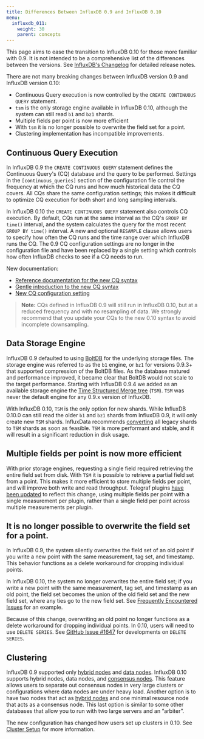 ```yaml
---
title: Differences Between InfluxDB 0.9 and InfluxDB 0.10
menu:
  influxdb_011:
    weight: 30
    parent: concepts
---
```


This page aims to ease the transition to InfluxDB 0.10 for those more familiar with 0.9.
It is not intended to be a comprehensive list of the differences between the versions.
See [InfluxDB's Changelog](https://github.com/influxdata/influxdb/blob/master/CHANGELOG.md) for detailed release notes.

There are not many breaking changes between InfluxDB version 0.9 and InfluxDB version 0.10:

* Continuous Query execution is now controlled by the `CREATE CONTINUOUS QUERY` statement.
* `tsm` is the only storage engine available in InfluxDB 0.10, although the system can still read `b1` and `bz1` shards.
* Multiple fields per point is now more efficient
* With `tsm` it is no longer possible to overwrite the field set for a point.
* Clustering implementation has incompatible improvements.

## Continuous Query Execution

In InfluxDB 0.9 the `CREATE CONTINUOUS QUERY` statement defines the Continuous Query's (CQ) database and the query to be performed.
Settings in the `[continuous_queries]` section of the configuration file control the frequency at which the CQ runs and how much historical data the CQ covers.
All CQs share the same configuration settings; this makes it difficult to optimize CQ execution for both short and long sampling intervals.

In InfluxDB 0.10 the `CREATE CONTINUOUS QUERY` statement also controls CQ execution.
By default, CQs run at the same interval as the CQ's `GROUP BY time()` interval, and the system calculates the query for the most recent `GROUP BY time()` interval.
A new and optional `RESAMPLE` clause allows users to specify how often the CQ runs and the time range over which InfluxDB runs the CQ.
The 0.9 CQ configuration settings are no longer in the configuration file and have been replaced by a single setting which controls how often InfluxDB checks to see if a CQ needs to run.

New documentation:

* [Reference documentation for the new CQ syntax](/influxdb/v0.11/query_language/spec/#create-continuous-query)
* [Gentle introduction to the new CQ syntax](/influxdb/v0.11/query_language/continuous_queries/#the-create-continuous-query-statement)
* [New CQ configuration setting](/influxdb/v0.11/administration/config/#continuous-queries)

> **Note:** CQs defined in InfluxDB 0.9 will still run in InfluxDB 0.10, but at a reduced frequency and with no resampling of data.
We strongly recommend that you update your CQs to the new 0.10 syntax to avoid incomplete downsampling.

## Data Storage Engine

InfluxDB 0.9 defaulted to using [BoltDB](https://github.com/boltdb/bolt) for the underlying storage files.
The storage engine was referred to as the `b1` engine, or `bz1` for versions 0.9.3+ that supported compression of the BoltDB files.
As the database matured and performance improved, it became clear that BoltDB would not scale to the target performance.
Starting with InfluxDB 0.9.4 we added as an available storage engine the [Time Structured Merge tree](/influxdb/v0.11/concepts/storage_engine/#the-new-influxdb-storage-engine-from-lsm-tree-to-b-tree-and-back-again-to-create-the-time-structured-merge-tree) (`TSM`).
`TSM` was never the default engine for any 0.9.x version of InfluxDB.

With InfluxDB 0.10, `TSM` is the only option for new shards. While InfluxDB 0.10.0 can still read the older `b1` and `bz1` shards from InfluxDB 0.9, it will only create new `TSM` shards.
InfluxData recommends [converting](https://github.com/influxdata/influxdb/blob/master/cmd/influx_tsm/README.md) all legacy shards to `TSM` shards as soon as feasible. `TSM` is more performant and stable, and it will result in a significant reduction in disk usage.

## Multiple fields per point is now more efficient

With prior storage engines, requesting a single field required retrieving the entire field set from disk. With `TSM` it is possible to retrieve a partial field set from a point. This makes it more efficient to store multiple fields per point, and will improve both write and read throughput. Telegraf plugins [have been updated](https://influxdata.com/blog/announcing-telegraf-0-10-0/) to reflect this change, using multiple fields per point with a single measurement per plugin, rather than a single field per point across multiple measurements per plugin.

## It is no longer possible to overwrite the field set for a point.

In InfluxDB 0.9, the system silently overwrites the field set of an old point if you write a new point with the same measurement, tag set, and timestamp.
This behavior functions as a delete workaround for dropping individual points.

In InfluxDB 0.10, the system no longer overwrites the entire field set; if you write a new point with the same measurement, tag set, and timestamp as an old point, the field set becomes the union of the old field set and the new field set, where any ties go to the new field set.
See [Frequently Encountered Issues](/influxdb/v0.11/troubleshooting/frequently_encountered_issues/#writing-duplicate-points) for an example.

Because of this change, overwriting an old point no longer functions as a delete workaround for dropping individual points.
In 0.10, users will need to use `DELETE SERIES`.
See [GitHub Issue #1647](https://github.com/influxdata/influxdb/issues/1647) for developments on `DELETE SERIES`.


## Clustering

InfluxDB 0.9 supported only [hybrid nodes](/influxdb/v0.11/concepts/glossary/#hybrid-node) and [data nodes](/influxdb/v0.11/concepts/glossary/#data-node).
InfluxDB 0.10 supports hybrid nodes, data nodes, and [consensus nodes](/influxdb/v0.11/concepts/glossary/#consensus-node).
This feature allows users to separate out consensus nodes in very large clusters or configurations where data nodes are under heavy load.
Another option is to have two nodes that act as [hybrid nodes](/influxdb/v0.11/concepts/glossary/#hybrid-node) and one minimal resource node that acts as a consensus node.
This last option is similar to some other databases that allow you to run with two large servers and an “arbiter”.

The new configuration has changed how users set up clusters in 0.10.
See [Cluster Setup](/influxdb/v0.11/clustering/cluster_setup/) for more information.
